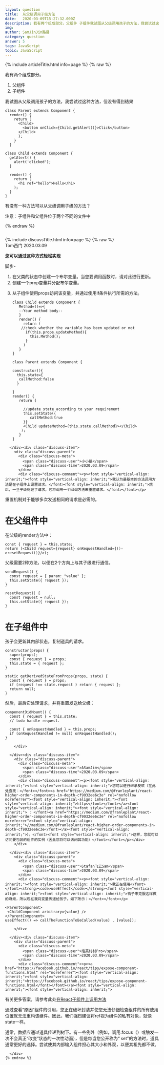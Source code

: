 ```yaml
---
layout: question
title:  从父级调用子级方法
date:   2020-03-09T15:27:32.000Z
description: 我有两个组成部分。父组件 子组件我试图从父级调用孩子的方法，我尝试过这种方法，但没有得到结果class Parent extends C...
img: 
author: SamJinJin路易
category: question
answer: 5
tags: JavaScript
topic: JavaScript
---
```

<div class="article-root">
  <div class="article">
    {% include articleTitle.html info=page %}
    {% raw %}
    <div class="article-content"><p><font style="vertical-align: inherit;"><font style="vertical-align: inherit;">我有两个组成部分。</font></font></p>

<ol>
<li><font style="vertical-align: inherit;"><font style="vertical-align: inherit;">父组件 </font></font></li>
<li><font style="vertical-align: inherit;"><font style="vertical-align: inherit;">子组件</font></font></li>
</ol>

<p><font style="vertical-align: inherit;"><font style="vertical-align: inherit;">我试图从父级调用孩子的方法，我尝试过这种方法，但没有得到结果</font></font></p>

<pre><code>class Parent extends Component {<font></font>
  render() {<font></font>
    return (<font></font>
      &lt;Child&gt;<font></font>
        &lt;button onClick={Child.getAlert()}&gt;Click&lt;/button&gt;<font></font>
      &lt;/Child&gt;<font></font>
      );<font></font>
    }<font></font>
  }<font></font>
<font></font>
class Child extends Component {<font></font>
  getAlert() {<font></font>
    alert('clicked');<font></font>
  }<font></font>
<font></font>
  render() {<font></font>
    return (<font></font>
      &lt;h1 ref="hello"&gt;Hello&lt;/h1&gt;<font></font>
    );<font></font>
  }<font></font>
}<font></font>
</code></pre>

<p><font style="vertical-align: inherit;"><font style="vertical-align: inherit;">有没有一种方法可以从父级调用子级的方法？</font></font></p>

<p><font style="vertical-align: inherit;"><font style="vertical-align: inherit;">注意：子组件和父组件位于两个不同的文件中 </font></font></p></div>
    {% endraw %}
  </div>
  <p style="height: 0;width:0;overflow: hidden;"> 第359篇《从父级调用子级方法》来自Winter(https://github.com/aiyld/aiyld.github.io)的站点</p>
  <div class="discuss-wrapper">
    {% include discussTitle.html info=page %}
    {% raw %}
    <div class="discuss-item">
        <div class="discuss-parent">
          <div class="discuss-meta">
            <span class="discuss-user">Tom西门</span>
            <span class="discuss-time">2020.03.09</span>
          </div>
          <div class="discuss-comment"><p><strong><font style="vertical-align: inherit;"><font style="vertical-align: inherit;">您可以通过这种方式轻松实现</font></font></strong></p>

<p><font style="vertical-align: inherit;"><font style="vertical-align: inherit;">脚步-</font></font></p>

<ol>
<li><font style="vertical-align: inherit;"><font style="vertical-align: inherit;">在父类的状态中创建一个布尔变量。</font><font style="vertical-align: inherit;">当您要调用函数时，请对此进行更新。</font></font></li>
<li><font style="vertical-align: inherit;"><font style="vertical-align: inherit;">创建一个prop变量并分配布尔变量。</font></font></li>
<li><p><font style="vertical-align: inherit;"><font style="vertical-align: inherit;">从子组件使用props访问该变量，并通过使用if条件执行所需的方法。</font></font></p>

<pre><code>class Child extends Component {<font></font>
   Method=()=&gt;{<font></font>
   --Your method body--<font></font>
   }<font></font>
   render() {<font></font>
     return (<font></font>
    //check whether the variable has been updated or not<font></font>
      if(this.props.updateMethod){<font></font>
        this.Method();<font></font>
      }<font></font>
     )<font></font>
   }<font></font>
}<font></font>
<font></font>
class Parent extends Component {<font></font>
<font></font>
constructor(){<font></font>
  this.state={<font></font>
   callMethod:false<font></font>
  }<font></font>
<font></font>
}<font></font>
render() {<font></font>
   return (<font></font>
<font></font>
     //update state according to your requirement<font></font>
     this.setState({<font></font>
        callMethod:true<font></font>
     }}<font></font>
     &lt;Child updateMethod={this.state.callMethod}&gt;&lt;/Child&gt;<font></font>
    );<font></font>
   }<font></font>
}<font></font>
</code></pre></li>
</ol></div>
        </div>
        
      </div><div class="discuss-item">
        <div class="discuss-parent">
          <div class="discuss-meta">
            <span class="discuss-user">小小猿</span>
            <span class="discuss-time">2020.03.09</span>
          </div>
          <div class="discuss-comment"><p><font style="vertical-align: inherit;"><font style="vertical-align: inherit;">我认为最基本的方法调用方法是在子组件上设置请求。</font><font style="vertical-align: inherit;">然后，一旦子级处理了请求，它将调用一个回调方法来重置请求。</font></font></p>

<p><font style="vertical-align: inherit;"><font style="vertical-align: inherit;">重置机制对于能够多次发送相同的请求是必需的。</font></font></p>

<h1><font style="vertical-align: inherit;"><font style="vertical-align: inherit;">在父组件中</font></font></h1>

<p><font style="vertical-align: inherit;"><font style="vertical-align: inherit;">在父级的render方法中：</font></font></p>

<pre><code>const { request } = this.state;<font></font>
return (&lt;Child request={request} onRequestHandled={()-&gt;resetRequest()}/&gt;);<font></font>
</code></pre>

<p><font style="vertical-align: inherit;"><font style="vertical-align: inherit;">父级需要2种方法，以便在2个方向上与其子级进行通信。</font></font></p>

<pre><code>sendRequest() {<font></font>
  const request = { param: "value" };<font></font>
  this.setState({ request });<font></font>
}<font></font>
<font></font>
resetRequest() {<font></font>
  const request = null;<font></font>
  this.setState({ request });<font></font>
}<font></font>
</code></pre>

<h1><font style="vertical-align: inherit;"><font style="vertical-align: inherit;">在子组件中</font></font></h1>

<p><font style="vertical-align: inherit;"><font style="vertical-align: inherit;">孩子会更新其内部状态，复制道具的请求。</font></font></p>

<pre><code>constructor(props) {<font></font>
  super(props);<font></font>
  const { request } = props;<font></font>
  this.state = { request };<font></font>
}<font></font>
<font></font>
static getDerivedStateFromProps(props, state) {<font></font>
  const { request } = props;<font></font>
  if (request !== state.request ) return { request };<font></font>
  return null;<font></font>
}<font></font>
</code></pre>

<p><font style="vertical-align: inherit;"><font style="vertical-align: inherit;">然后，最后它处理请求，并将重置发送给父级：</font></font></p>

<pre><code>componentDidMount() {<font></font>
  const { request } = this.state;<font></font>
  // todo handle request.<font></font>
<font></font>
  const { onRequestHandled } = this.props;<font></font>
  if (onRequestHandled != null) onRequestHandled();<font></font>
}<font></font>
</code></pre></div>
        </div>
        
      </div><div class="discuss-item">
        <div class="discuss-parent">
          <div class="discuss-meta">
            <span class="discuss-user">ASamJim</span>
            <span class="discuss-time">2020.03.09</span>
          </div>
          <div class="discuss-comment"><p><font style="vertical-align: inherit;"><font style="vertical-align: inherit;">您可以进行继承反转（在此处查找：</font></font><a href="https://medium.com/@franleplant/react-higher-order-components-in-depth-cf9032ee6c3e" rel="nofollow noreferrer"><font style="vertical-align: inherit;"><font style="vertical-align: inherit;">https</font></font></a><font style="vertical-align: inherit;"><font style="vertical-align: inherit;"> : </font><a href="https://medium.com/@franleplant/react-higher-order-components-in-depth-cf9032ee6c3e" rel="nofollow noreferrer"><font style="vertical-align: inherit;">//medium.com/@franleplant/react-higher-order-components-in-depth-cf9032ee6c3e</font></a><font style="vertical-align: inherit;">）。</font><font style="vertical-align: inherit;">这样，您就可以访问要包装的组件的实例（因此您将可以访问其功能）</font></font></p></div>
        </div>
        
      </div><div class="discuss-item">
        <div class="discuss-parent">
          <div class="discuss-meta">
            <span class="discuss-user">Stafan飞云Sam</span>
            <span class="discuss-time">2020.03.09</span>
          </div>
          <div class="discuss-comment"><p><font style="vertical-align: inherit;"><font style="vertical-align: inherit;">我正在使用</font></font><strong><code>useEffect</code></strong><font style="vertical-align: inherit;"><font style="vertical-align: inherit;">钩子来克服这样做的麻烦，所以现在我将变量传递给孩子，如下所示：</font></font></p>

<pre><code>&lt;ParentComponent&gt;<font></font>
 &lt;ChildComponent arbitrary={value} /&gt;<font></font>
&lt;/ParentComponent&gt;<font></font>
useEffect(() =&gt; callTheFunctionToBeCalled(value) , [value]);<font></font>
</code></pre></div>
        </div>
        
      </div><div class="discuss-item">
        <div class="discuss-parent">
          <div class="discuss-meta">
            <span class="discuss-user">泡芙村村Pro</span>
            <span class="discuss-time">2020.03.09</span>
          </div>
          <div class="discuss-comment"><p><a href="https://facebook.github.io/react/tips/expose-component-functions.html" rel="noreferrer"><font style="vertical-align: inherit;"><font style="vertical-align: inherit;">https://facebook.github.io/react/tips/expose-component-functions.html</font></font></a><font style="vertical-align: inherit;"><font style="vertical-align: inherit;"> 
有关更多答案，请参考此处</font></font><a href="https://stackoverflow.com/questions/33487740/call-methods-on-react-children-components"><font style="vertical-align: inherit;"><font style="vertical-align: inherit;">在React子组件上调用方法</font></font></a></p>

<p><font style="vertical-align: inherit;"><font style="vertical-align: inherit;">通过查看“原因”组件的引用，您正在破坏封装并使您无法仔细检查组件的所有使用位置就无法重构该组件。</font><font style="vertical-align: inherit;">因此，我们强烈建议将ref视为组件的私有对象，就像state一样。</font></font></p>

<p><font style="vertical-align: inherit;"><font style="vertical-align: inherit;">通常，数据应通过道具传递到树下。</font><font style="vertical-align: inherit;">有一些例外（例如，调用.focus（）或触发一次不会真正“改变”状态的一次性动画），但是每当您公开称为“ set”的方法时，道具通常更好的选择。</font><font style="vertical-align: inherit;">尝试使其内部输入组件担心其大小和外观，以便其祖先都不做。</font></font></p></div>
        </div>
        
      </div>
    {% endraw %}
  </div>
<div>
